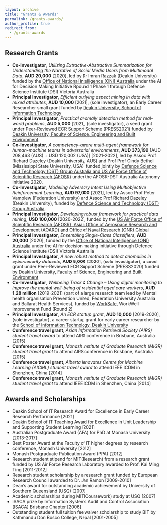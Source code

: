 ```yaml
---
layout: archive
title: "Grants & Awards"
permalink: /grants-awards/
author_profile: true
redirect_from:
  - /grants-awards
---
```


Research Grants
----------------
* <b>Co-Investigator</b>, <i>Utilizing Extractive-Abstractive Summarization for Understanding the Narrative of Social Media Users from Multimodal Data</i>, <b>AUD 20,000</b> [2020], led by Dr Imran Razzak (Deakin University) funded by the <ins>Office of National Intelligence (ONI) Australia</ins> under the AI for Decision Making Initiative Rpound 1 Phase 1 through Defence Science Institute (DSI) Victoria Australia
* <b>Principal Investigator</b>, <i>Efficient outlying aspect mining in data with mixed attributes</i>, <b>AUD 10,000</b> [2021], (sole investigator), an Early Career Researcher small grant funded by <ins>Deakin University, School of Information Technology</ins>
* <b>Principal Investigator</b>, <i>Practical anomaly detection method for real-world problems</i>, <b>AUD 5,000</b> [2021], (sole investigator), a seed grant under Peer-Reviewed ECR Support Scheme (PRESS2021) funded by <ins>Deakin University, Faculty of Science, Engineering and Built Environment</ins>
* <b>Co-Investigator</b>, <i>A competency-aware multi-agent framework for human-machine teams in adversarial environments</i>, <b>AUD 373,199</b> [AUD 208,463 (AUS) + USD 120,002 (USA)] [2021-2022], led by Assoc Prof Richard Dazeley (Deakin University, AUS) and Prof Prof Cindy Bethel (Mississippi State University, USA), funded jointly by <ins>Defence Science and Technology (DST) Group Australia and US Air Force Office of Scientific Research (AFOSR)</ins> under the AFOSR-DST Australia Autonomy Initiative 2020.
* <b>Co-Investigator</b>, <i>Modeling Adversary Intent Using Multiobjective Reinforcement Learning</i>, <b>AUD 97,000</b> [2021], led by  Assoc Prof Peter Vamplew (Federation University) and Assoc Prof Richard Dazeley (Deakin University), funded by <ins>Defence Science and Technology (DST) Group Australia</ins>.
* <b>Principal Investigator</b>, <i>Developing robust framework for practical data mining</i>, <b>USD 100,000</b> [2020-2022], funded by the <ins>US Air Force Office of Scientific Research (AFOSR), Asian Office of Aerospace Research and Development (AOARD) and Office of Naval Research (ONR) Global</ins>
* <b>Principal Investigator</b>, <i>Ensembling Single-Class Classifiers</i>, <b>AUD 20,000</b> [2020], funded by the <ins>Office of National Intelligence (ONI) Australia</ins> under the AI for decision making initiative through Defence Science Institute (DSI) Victoria Australia
* <b>Principal Investigator</b>, <i>A new robust method to detect anomalies in cybersecurity datasets</i>, <b>AUD 5,000</b> [2020], (sole investigator), a seed grant under Peer-Reviewed ECR Support Scheme (PRESS2020) funded by <ins>Deakin University, Faculty of Science, Engineering and Built Environment</ins>
* <b>Co-Investigator</b>, <i>Wellbeing Track & Change – Using digital monitoring to improve the mental well-being of residential aged care workers</i>, <b>AUD 1.28 million</b> [2019-2021] (part of a large research team lead by Mental health organisation Prevention United, Federation University Australia and Ballarat Health Services), funded by <ins>WorkSafe</ins>, WorkWell Improvement Fund (Round 2)
* <b>Principal Investigator</b>, <i>An ECR startup grant</i>, <b>AUD 10,000</b> [2019-2020], (sole investigator), a career startup grant for early career researcher by the <ins>School of Information Technology, Deakin University</ins>
* <b>Conference travel grant</b>, <i>Asian Information Retrieval Society (AIRS) student travel award</i> to attend AIRS conference in Brisbane, Australia [2015]
* <b>Conference travel grant</b>, <i>Monash Institute of Graduate Research (MIGR) student travel grant</i> to attend AIRS conference in Brisbane, Australia [2015]
* <b>Conference travel grant</b>, <i>Alberta Innovates Centre for Machine Learning (AICML) student travel award</i> to attend IEEE ICDM in Shenzhen, China [2014]
* <b>Conference travel grant</b>, <i>Monash Institute of Graduate Research (MIGR) student travel grant</i> to attend IEEE ICDM in Shenzhen, China [2014]

Awards and Scholarships
------------------------
* Deakin School of IT Research Award for Excellence in Early Career Research Performance [2021]
* Deakin School of IT Teaching Award for Excellence in Unit Leadership and Supporting Student Learning [2021]
* Australian Postgraduate Award (APA) for PhD at Monash University [2013-2017]
* Best Poster Award at the Faculty of IT higher degrees by research conference, Monash University [2012]
* Monash Postgraduate Publication Award (PPA) [2012]
* Research student stipend for MIT(Research) from a research grant funded by US Air Force Research Laboratory awarded to Prof. Kai Ming Ting [2011-2012]
* Research student scholarship by a research grant funded by European Research Council awarded to Dr. Jan Ramon [2009-2010]
* Dean’s award for outstanding academic achievement by University of Southern Queensland (USQ) [2007]
* Academic scholarships during MIT(Coursework) study at USQ [2007]
* ISACA prize by Information Systems Audit and Control Association (ISACA) Brisbane Chapter [2006]
* Outstanding student full tuition fee waiver scholarship to study BIT by Kathmandu Don Bosco College, Nepal [2001-2005] 
